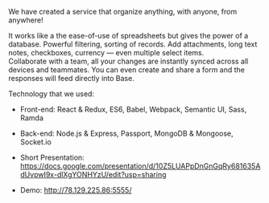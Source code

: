 We have created a service that organize anything, with anyone, from anywhere!

It works like a the ease-of-use of spreadsheets but gives the power of a database. 
Powerful filtering, sorting of records. Add attachments, long text notes, checkboxes, currency — even multiple select items.	
Collaborate with a team, all your changes are instantly synced across all devices and teammates.
You can even create and share a form and the responses will feed directly into Base.

Technology that we used:

 - Front-end:
React & Redux, ES6, Babel, Webpack, Semantic UI, Sass, Ramda

- Back-end:
Node.js & Express, Passport, MongoDB & Mongoose, Socket.io

- Short Presentation:
https://docs.google.com/presentation/d/10Z5LUAPpDnGnGqRy681635AdUvpwI9x-dlXgYONHYzU/edit?usp=sharing

- Demo:
http://78.129.225.86:5555/
